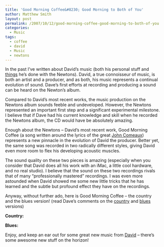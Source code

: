 ```yaml
---
title: 'Good Morning Coffee&#8230; Good Morning to Both of You'
author: Matthew Smith
layout: post
permalink: /2007/10/12/good-morning-coffee-good-morning-to-both-of-you
categories:
  - Music
tags:
  - coffee
  - david
  - Music
  - newtons
---
```

In the past I&#8217;ve written about David&#8217;s music (both his personal stuff and [things][1] he&#8217;s done with the Newtons). David, a true connoisseur of music, is both an artist and a producer, and as both, his music represents a continual evolution of sound. Dave&#8217;s first efforts at recording and producing a sound can be heard on the Newton&#8217;s album.

Compared to David&#8217;s most recent works, the music production on the Newtons album sounds feeble and undeveloped. However, the Newtons represented an important first step and a significant experimental milestone. I believe that if Dave had his current knowledge and skill when he recorded the Newtons album, the CD would have be absolutely amazing.

Enough about the Newtons &#8211; David&#8217;s most recent work, Good Morning Coffee (a song written around the lyrics of the great [John Comeaux][2]) represents a new pinnacle in the evolution of David the producer. Better yet, the same song was recorded in two radically different styles, giving David even more room to flex his developing acoustic muscles.

The sound quality on these two pieces is amazing (especially when you consider that David does all his work with an iMac, a little cool hardware, and no real studio). I believe that the sound on these two recordings rivals that of many &#8220;professionally mastered&#8221; recordings. I was even more astounded when David showed me some new little tricks that he has learned and the subtle but profound effect they have on the recordings.

Anyway, without further ado, here is Good Morning Coffee &#8211; the country and the blues version! (read Dave&#8217;s comments on the [country][3] and [blues][4] versions)

**Country:**



**Blues:**




Enjoy, and keep an ear out for some great new music from [David][5] &#8211; there&#8217;s some awesome new stuff on the horizon!

 [1]: http://digivation.net/2007/06/29/dave-does-la-bamba
 [2]: http://johncomeaux.com/
 [3]: http://www.davidcomeaux.com/2007/08/15/good-morning-coffee-country/
 [4]: http://www.davidcomeaux.com/2007/08/31/good-morning-coffee-blues-version/
 [5]: http://davidcomeaux.com/
